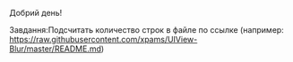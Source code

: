 Добрий день!

Завдання:Подсчитать количество строк в файле по ссылке (например: https://raw.githubusercontent.com/xpams/UIView-Blur/master/README.md)
